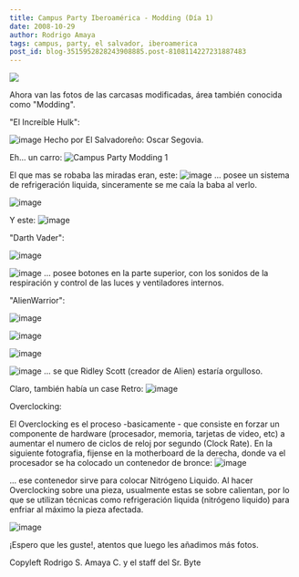 ```yaml
---
title: Campus Party Iberoamérica - Modding (Día 1)
date: 2008-10-29
author: Rodrigo Amaya
tags: campus, party, el salvador, iberoamerica
post_id: blog-3515952828243908885.post-8108114227231887483
---
```


[![](https://1.bp.blogspot.com/_ayvorITawE4/SQitrC4ykmI/AAAAAAAABZI/R3t8tRLCbBk/s400/modding1_conmemorativo.jpg)](https://1.bp.blogspot.com/_ayvorITawE4/SQitrC4ykmI/AAAAAAAABZI/R3t8tRLCbBk/s1600-h/modding1_conmemorativo.jpg)

Ahora van las fotos de las carcasas modificadas, área también conocida como "Modding".

"El Increíble Hulk":

![image](http://farm4.static.flickr.com/3199/2983742873_9e9e012d3c.jpg)
Hecho por El Salvadoreño: Oscar Segovia.

Eh... un carro:
![Campus Party Modding 1](http://farm4.static.flickr.com/3181/2983744891_a55b6fec3c.jpg)

El que mas se robaba las miradas eran, este:
![image](http://farm4.static.flickr.com/3020/2983744187_5f290f0b55.jpg)
... posee un sistema de refrigeración liquida, sinceramente se me caía la baba al verlo.

![image](http://farm4.static.flickr.com/3162/2983743403_d2da55396d.jpg)

Y este: ![image](http://farm3.static.flickr.com/2028/2984600300_53d5b13602.jpg?v=0)

"Darth Vader":

![image](http://farm4.static.flickr.com/3068/2984599526_236085e84b.jpg?v=0)

![image](http://farm4.static.flickr.com/3141/2983741275_e91a41d0c4.jpg?v=0) ... posee botones en la parte superior, con los sonidos de la respiración y control de las luces y ventiladores internos.

"AlienWarrior":

![image](http://farm4.static.flickr.com/3215/2983739899_48330f2f52.jpg?v=0)

![image](http://farm4.static.flickr.com/3064/2983739321_eabbdb95e2.jpg?v=0)

![image](http://farm4.static.flickr.com/3282/2984596292_87a4dd8d4e.jpg?v=0)

![image](http://farm4.static.flickr.com/3285/2983737741_2e8dcffb06.jpg?v=0) ... se que Ridley Scott (creador de Alien) estaría orgulloso.

Claro, también había un case Retro: ![image](http://farm4.static.flickr.com/3053/2983736199_62904a36be.jpg?v=0)

Overclocking:

El Overclocking es el proceso -basicamente - que consiste en forzar un componente de hardware (procesador, memoria, tarjetas de video, etc) a aumentar el numero de ciclos de reloj por segundo (Clock Rate). En la siguiente fotografia, fijense en la motherboard de la derecha, donde va el procesador se ha colocado un contenedor de bronce: ![image](http://farm4.static.flickr.com/3294/2983735141_722814264d.jpg?v=0)

... ese contenedor sirve para colocar Nitrógeno Liquido. Al hacer Overclocking sobre una pieza, usualmente estas se sobre calientan, por lo que se utilizan técnicas como refrigeración liquida (nitrógeno liquido) para enfriar al máximo la pieza afectada.

![image](http://farm4.static.flickr.com/3005/2984591598_faf7bb8b45.jpg?v=0)

¡Espero que les guste!, atentos que luego les añadimos más fotos.

Copyleft Rodrigo S. Amaya C. y el staff del Sr. Byte
